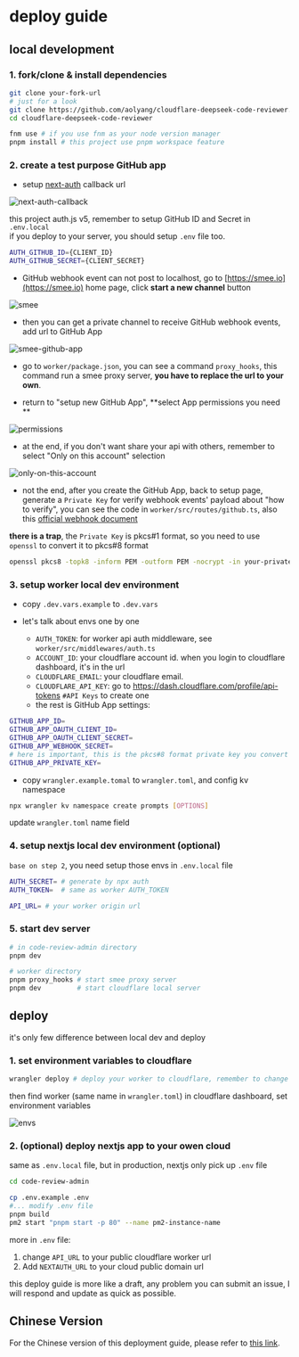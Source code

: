 # deploy guide

## local development

### 1. fork/clone & install dependencies

```bash
git clone your-fork-url
# just for a look
git clone https://github.com/aolyang/cloudflare-deepseek-code-reviewer.git --depth=1
cd cloudflare-deepseek-code-reviewer

fnm use # if you use fnm as your node version manager
pnpm install # this project use pnpm workspace feature  
```

### 2. create a test purpose GitHub app

+ setup [next-auth](https://authjs.dev/getting-started/authentication/oauth?framework=next-js) callback url

![next-auth-callback](./assets/github-local-url.png)

this project auth.js v5, remember to setup GitHub ID and Secret in `.env.local`  
if you deploy to your server, you should setup `.env` file too.

```bash
AUTH_GITHUB_ID={CLIENT_ID}
AUTH_GITHUB_SECRET={CLIENT_SECRET}
```

+ GitHub webhook event can not post to localhost, go to [https://smee.io](https://smee.io) home page,
click **start a new channel** button

![smee](./assets/smee.io.png)

+ then you can get a private channel to receive GitHub webhook events,
add url to GitHub App

![smee-github-app](./assets/smee-github-app.png)

+ go to `worker/package.json`, you can see a command `proxy_hooks`,
this command run a smee proxy server, **you have to replace the url to your own**.

+ return to "setup new GitHub App", **select App permissions you need **

![permissions](./assets/permissions.png)

+ at the end, if you don't want share your api with others, remember to select "Only on this account" selection

![only-on-this-account](./assets/only-for-self.png)

+ not the end, after you create the GitHub App, back to setup page, generate a `Private Key` for verify webhook events' payload
about "how to verify", you can see the code in `worker/src/routes/github.ts`, also this [official webhook document](https://docs.github.com/en/webhooks/using-webhooks/validating-webhook-deliveries)

**there is a trap**, the `Private Key` is pkcs#1 format, so you need to use `openssl` to convert it to pkcs#8 format

```bash
openssl pkcs8 -topk8 -inform PEM -outform PEM -nocrypt -in your-private-key.pem -out out.pkcs8.pem
```

### 3. setup worker local dev environment

+ copy `.dev.vars.example` to `.dev.vars`

+ let's talk about envs one by one
    + `AUTH_TOKEN`: for worker api auth middleware, see `worker/src/middlewares/auth.ts`
    + `ACCOUNT_ID`: your cloudflare account id. when you login to cloudflare dashboard, it's in the url
    + `CLOUDFLARE_EMAIL`: your cloudflare email.
    + `CLOUDFLARE_API_KEY`: go to https://dash.cloudflare.com/profile/api-tokens `#API Keys` to create one
    + the rest is GitHub App settings:
```bash
GITHUB_APP_ID=
GITHUB_APP_OAUTH_CLIENT_ID=
GITHUB_APP_OAUTH_CLIENT_SECRET=
GITHUB_APP_WEBHOOK_SECRET=
# here is important, this is the pkcs#8 format private key you convert earlier
GITHUB_APP_PRIVATE_KEY= 
```

+ copy `wrangler.example.tomal` to `wrangler.toml`, and config kv namespace

```bash
npx wrangler kv namespace create prompts [OPTIONS]
```

update `wrangler.toml` name field

### 4. setup nextjs local dev environment (optional)

`base on step 2`, you need setup those envs in `.env.local` file

```bash
AUTH_SECRET= # generate by npx auth
AUTH_TOKEN=  # same as worker AUTH_TOKEN

API_URL= # your worker origin url
```

### 5. start dev server

```bash
# in code-review-admin directory
pnpm dev

# worker directory
pnpm proxy_hooks # start smee proxy server
pnpm dev         # start cloudflare local server
```

## deploy

it's only few difference between local dev and deploy


### 1. set environment variables to cloudflare

```bash
wrangler deploy # deploy your worker to cloudflare, remember to change 
```

then find worker (same name in `wrangler.toml`) in cloudflare dashboard, set environment variables

![envs](./assets/cloudflare-envs.png)

### 2. (optional) deploy nextjs app to your owen cloud

same as `.env.local` file, but in production, nextjs only pick up `.env` file

```bash
cd code-review-admin

cp .env.example .env
#... modify .env file
pnpm build
pm2 start "pnpm start -p 80" --name pm2-instance-name
```
more in `.env` file:
1. change `API_URL` to your public cloudflare worker url
2. Add `NEXTAUTH_URL` to your cloud public domain url

this deploy guide is more like a draft, any problem you can submit an issue, I will respond and update as quick as possible.

## Chinese Version

For the Chinese version of this deployment guide, please refer to [this link](./deploy.zh.md).
